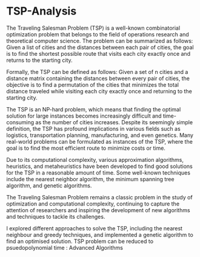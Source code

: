 # TSP-Analysis

The Traveling Salesman Problem (TSP) is a well-known combinatorial optimization problem that belongs to the field of operations research and theoretical computer science. The problem can be summarized as follows: Given a list of cities and the distances between each pair of cities, the goal is to find the shortest possible route that visits each city exactly once and returns to the starting city.

Formally, the TSP can be defined as follows: Given a set of n cities and a distance matrix containing the distances between every pair of cities, the objective is to find a permutation of the cities that minimizes the total distance traveled while visiting each city exactly once and returning to the starting city.

The TSP is an NP-hard problem, which means that finding the optimal solution for large instances becomes increasingly difficult and time-consuming as the number of cities increases. Despite its seemingly simple definition, the TSP has profound implications in various fields such as logistics, transportation planning, manufacturing, and even genetics. Many real-world problems can be formulated as instances of the TSP, where the goal is to find the most efficient route to minimize costs or time.

Due to its computational complexity, various approximation algorithms, heuristics, and metaheuristics have been developed to find good solutions for the TSP in a reasonable amount of time. Some well-known techniques include the nearest neighbor algorithm, the minimum spanning tree algorithm, and genetic algorithms.

The Traveling Salesman Problem remains a classic problem in the study of optimization and computational complexity, continuing to capture the attention of researchers and inspiring the development of new algorithms and techniques to tackle its challenges.

I explored different approaches to solve the TSP, including the nearest neighbour and greedy techniques, and implemented a genetic algorithm to find an optimised solution.
TSP problem can be reduced to psuedopolynomial time : Advanced Algorithms
